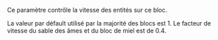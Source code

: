 Ce paramètre contrôle la vitesse des entités sur ce bloc.

La valeur par défault utilisé par la majorité des blocs est 1.
Le facteur de vitesse du sable des âmes et du bloc de miel est de 0.4.